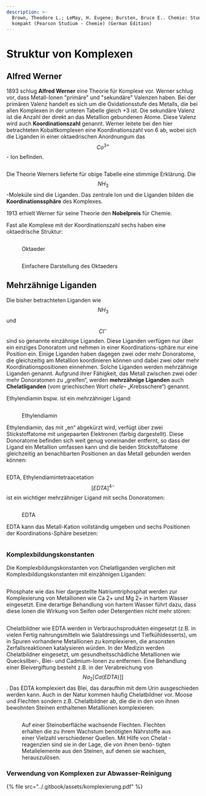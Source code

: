 ```yaml
---
description: >-
  Brown, Theodore L.; LeMay, H. Eugene; Bursten, Bruce E.. Chemie: Studieren
  kompakt (Pearson Studium - Chemie) (German Edition)
---
```


# Struktur von Komplexen

## Alfred Werner

1893 schlug **Alfred Werner** eine Theorie für Komplexe vor. Werner schlug vor, dass Metall-Ionen "primäre" und "sekundäre" Valenzen haben. Bei der primären Valenz handelt es sich um die Oxidationsstufe des Metalls, die bei allen Komplexen in der unteren Tabelle gleich +3 ist. Die sekundäre Valenz ist die Anzahl der direkt an das Metallion gebundenen Atome. Diese Valenz wird auch **Koordinationszahl** genannt. Werner leitete bei den hier betrachteten Kobaltkomplexen eine Koordinationszahl von 6 ab, wobei sich die Liganden in einer oktaedrischen Anordnungum das $$Co^{3+}$$ - Ion befinden.

<figure><img src="../.gitbook/assets/image (15) (1).png" alt=""><figcaption></figcaption></figure>

Die Theorie Werners lieferte für obige Tabelle eine stimmige Erklärung. Die $$NH_3$$-Moleküle sind die Liganden. Das zentrale Ion und die Liganden bilden die **Koordinationssphäre** des Komplexes.&#x20;

1913 erhielt Werner für seine Theorie den **Nobelpreis** für Chemie.

Fast alle Komplexe mit der Koordinationszahl sechs haben eine oktaedrische Struktur:

<figure><img src="../.gitbook/assets/image (3) (1) (1) (1).png" alt=""><figcaption><p>Oktaeder</p></figcaption></figure>

<figure><img src="../.gitbook/assets/image (4) (1) (1) (1).png" alt=""><figcaption><p>Einfachere Darstellung des Oktaeders</p></figcaption></figure>



## Mehrzähnige Liganden

Die bisher betrachteten Liganden wie $$NH_3$$ und $$Cl^-$$ sind so genannte einzähnige Liganden. Diese Liganden verfügen nur über ein einziges Donoratom und nehmen in einer Koordinations-sphäre nur eine Position ein. Einige Liganden haben dagegen zwei oder mehr Donoratome, die gleichzeitig am Metallion koordinieren können und dabei zwei oder mehr Koordinationspositionen einnehmen. Solche Liganden werden mehrzähnige Liganden genannt. Aufgrund ihrer Fähigkeit, das Metall zwischen zwei oder mehr Donoratomen zu „greifen“, werden **mehrzähnige Liganden** auch **Chelatliganden** (vom griechischen Wort _chele–_ „Krebsschere“) genannt.

Ethylendiamin bspw. ist ein mehrzähniger Ligand:

<figure><img src="../.gitbook/assets/image (5) (1) (1) (1).png" alt=""><figcaption><p>Ethylendiamin</p></figcaption></figure>

Ethylendiamin, das mit „en“ abgekürzt wird, verfügt über zwei Stickstoffatome mit ungepaarten Elektronen (farbig dargestellt). Diese Donoratome befinden sich weit genug voneinander entfernt, so dass der Ligand ein Metallion umfassen kann und die beiden Stickstoffatome gleichzeitig an benachbarten Positionen an das Metall gebunden werden können:

<figure><img src="../.gitbook/assets/image (6) (1) (1).png" alt=""><figcaption></figcaption></figure>

EDTA, Ethylendiamintetraacetation $$[EDTA]^{4-}$$ ist ein wichtiger mehrzähniger Ligand mit sechs Donoratomen:

<figure><img src="../.gitbook/assets/image (7) (1).png" alt=""><figcaption><p>EDTA</p></figcaption></figure>

EDTA kann das Metall-Kation vollständig umgeben und sechs Positionen der Koordinations-Sphäre besetzen:

<figure><img src="../.gitbook/assets/image (9) (1).png" alt=""><figcaption></figcaption></figure>

### Komplexbildungskonstanten

Die Komplexbildungskonstanten von Chelatliganden verglichen mit Komplexbildungskonstanten mit einzähnigen Liganden:

<figure><img src="../.gitbook/assets/image (10) (1).png" alt=""><figcaption></figcaption></figure>

Phosphate wie das hier dargestellte Natriumtriphosphat werden zur Komplexierung von Metallionen wie Ca 2+ und Mg 2+ in hartem Wasser eingesetzt. Eine derartige Behandlung von hartem Wasser führt dazu, dass diese Ionen die Wirkung von Seifen oder Detergentien nicht mehr stören:

<figure><img src="../.gitbook/assets/image (13) (1).png" alt=""><figcaption></figcaption></figure>

Chelatbildner wie EDTA werden in Verbrauchsprodukten eingesetzt (z.B. in vielen Fertig nahrungsmitteln wie Salatdressings und Tiefkühldesserts), um in Spuren vorhandene Metallionen zu komplexieren, die ansonsten Zerfallsreaktionen katalysieren würden. In der Medizin werden Chelatbildner eingesetzt, um gesundheitsschädliche Metallionen wie Quecksilber-, Blei- und Cadmium-Ionen zu entfernen. Eine Behandlung einer Bleivergiftung besteht z.B. in der Verabreichung von $$Na_2[Ca(EDTA)]]$$. Das EDTA komplexiert das Blei, das daraufhin mit dem Urin ausgeschieden werden kann. Auch in der Natur kommen häufig Chelatbildner vor. Moose und Flechten sondern z.B. Chelatbildner ab, die die in den von ihnen bewohnten Steinen enthaltenen Metallionen komplexieren:

<figure><img src="../.gitbook/assets/image (14) (1).png" alt=""><figcaption><p>Auf einer Steinoberfläche wachsende Flechten. Flechten erhalten die zu ihrem Wachstum benötigten Nährstoffe aus einer Vielzahl verschiedener Quellen. Mit Hilfe von Chelat - reagenzien sind sie in der Lage, die von ihnen benö- tigten Metallelemente aus den Steinen, auf denen sie wachsen, herauszulösen.</p></figcaption></figure>



### Verwendung von Komplexen zur Abwasser-Reinigung

{% file src="../.gitbook/assets/komplexierung.pdf" %}





